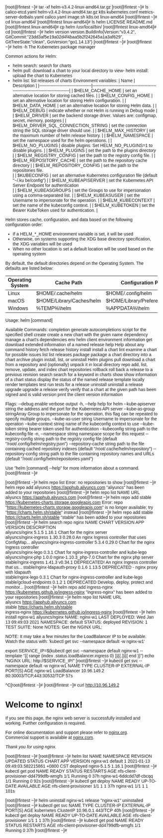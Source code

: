 [root@fintest ~]# tar -xf helm-v3.4.2-linux-amd64.tar.gz 
[root@fintest ~]# ls
calico-etcd.yaml  helm-v3.4.2-linux-amd64.tar.gz  k8s      kubernetes.conf  metrics-server-dotbalo.yaml
calico.yaml       image.sh                        k8s.txt  linux-amd64
[root@fintest ~]# cd linux-amd64/
[root@fintest linux-amd64]# ls
helm  LICENSE  README.md
[root@fintest linux-amd64]# cp helm /usr/local/bin/
[root@fintest linux-amd64]# cd
[root@fintest ~]# helm version
version.BuildInfo{Version:"v3.4.2", GitCommit:"23dd3af5e19a02d4f4baa5b2f242645a1a3af629", GitTreeState:"clean", GoVersion:"go1.14.13"}
[root@fintest ~]#
[root@fintest ~]# helm -h
The Kubernetes package manager

Common actions for Helm:

- helm search:    search for charts
- helm pull:      download a chart to your local directory to view- helm install:   upload the chart to Kubernetes
- helm list:      list releases of charts
Environment variables:
| Name                               | Description                                                                       |
|------------------------------------|-----------------------------------------------------------------------------------|
| $HELM_CACHE_HOME                   | set an alternative location for storing cached files.                             |
| $HELM_CONFIG_HOME                  | set an alternative location for storing Helm configuration.                       |
| $HELM_DATA_HOME                    | set an alternative location for storing Helm data.                                |
| $HELM_DEBUG                        | indicate whether or not Helm is running in Debug mode                             |
| $HELM_DRIVER                       | set the backend storage driver. Values are: configmap, secret, memory, postgres   |
| $HELM_DRIVER_SQL_CONNECTION_STRING | set the connection string the SQL storage driver should use.                      |
| $HELM_MAX_HISTORY                  | set the maximum number of helm release history.                                   |
| $HELM_NAMESPACE                    | set the namespace used for the helm operations.                                   |
| $HELM_NO_PLUGINS                   | disable plugins. Set HELM_NO_PLUGINS=1 to disable plugins.                        |
| $HELM_PLUGINS                      | set the path to the plugins directory                                             |
| $HELM_REGISTRY_CONFIG              | set the path to the registry config file.                                         |
| $HELM_REPOSITORY_CACHE             | set the path to the repository cache directory                                    |
| $HELM_REPOSITORY_CONFIG            | set the path to the repositories file.                          
                  |
| $KUBECONFIG                        | set an alternative Kubernetes configuration file (default "~/.ku
be/config")       |
| $HELM_KUBEAPISERVER                | set the Kubernetes API Server Endpoint for authentication       
                  |
| $HELM_KUBEASGROUPS                 | set the Groups to use for impersonation using a comma-separated list.             |
| $HELM_KUBEASUSER                   | set the Username to impersonate for the operation.                                |
| $HELM_KUBECONTEXT                  | set the name of the kubeconfig context.                                           |
| $HELM_KUBETOKEN                    | set the Bearer KubeToken used for authentication.                                 |

Helm stores cache, configuration, and data based on the following configuration order:

- If a HELM_*_HOME environment variable is set, it will be used
- Otherwise, on systems supporting the XDG base directory specification, the XDG variables will be used
- When no other location is set a default location will be used based on the operating system

By default, the default directories depend on the Operating System. The defaults are listed below:

| Operating System | Cache Path                | Configuration Path             | Data Path               |
|------------------|---------------------------|--------------------------------|-------------------------|
| Linux            | $HOME/.cache/helm         | $HOME/.config/helm             | $HOME/.local/share/helm |
| macOS            | $HOME/Library/Caches/helm | $HOME/Library/Preferences/helm | $HOME/Library/helm      |
| Windows          | %TEMP%\helm               | %APPDATA%\helm                 | %APPDATA%\helm          |

Usage:
  helm [command]

Available Commands:
  completion  generate autocompletions script for the specified shell
  create      create a new chart with the given name
  dependency  manage a chart's dependencies
  env         helm client environment information
  get         download extended information of a named release
  help        Help about any command
  history     fetch release history
  install     install a chart
  lint        examine a chart for possible issues
  list        list releases
  package     package a chart directory into a chart archive
  plugin      install, list, or uninstall Helm plugins
  pull        download a chart from a repository and (optionally) unpack it in local directory
  repo        add, list, remove, update, and index chart repositories
  rollback    roll back a release to a previous revision
  search      search for a keyword in charts
  show        show information of a chart
  status      display the status of the named release
  template    locally render templates
  test        run tests for a release
  uninstall   uninstall a release
  upgrade     upgrade a release
  verify      verify that a chart at the given path has been signed and is valid
  version     print the client version information

Flags:
      --debug                       enable verbose output
  -h, --help                        help for helm
      --kube-apiserver string       the address and the port for the Kubernetes API server
      --kube-as-group stringArray   Group to impersonate for the operation, this flag can be repeated to specify multiple groups.
      --kube-as-user string         Username to impersonate for the operation
      --kube-context string         name of the kubeconfig context to use
      --kube-token string           bearer token used for authentication
      --kubeconfig string           path to the kubeconfig file
  -n, --namespace string            namespace scope for this request
      --registry-config string      path to the registry config file (default "/root/.config/helm/registry.json")
      --repository-cache string     path to the file containing cached repository indexes (default "/root/.cache/helm/repository")
      --repository-config string    path to the file containing repository names and URLs (default "/root/.config/helm/repositories.yaml")

Use "helm [command] --help" for more information about a command.
[root@fintest ~]# 


[root@fintest ~]# helm repo list
Error: no repositories to show
[root@fintest ~]# helm repo add  aliyuncs https://apphub.aliyuncs.com
"aliyuncs" has been added to your repositories
[root@fintest ~]# helm repo list
NAME            URL                        
aliyuncs        https://apphub.aliyuncs.com
[root@fintest ~]# helm repo add  stable https://kubernetes-charts.storage.googleapis.com
Error: repo "https://kubernetes-charts.storage.googleapis.com" is no longer available; try "https://charts.helm.sh/stable" instead
[root@fintest ~]# helm repo add  stable https://charts.helm.sh/stable
"stable" has been added to your repositories
[root@fintest ~]# helm search repo nginx
NAME                                    CHART VERSION   APP VERSION             DESCRIPTION                                       
aliyuncs/nginx                          5.1.5           1.16.1                  Chart for the nginx server                        
aliyuncs/nginx-ingress                  1.30.3          0.28.0                  An nginx Ingress controller that uses ConfigMap...
aliyuncs/nginx-ingress-controller       5.3.4           0.29.0                  Chart for the nginx Ingress controller            
aliyuncs/nginx-lego                     0.3.1                                   Chart for nginx-ingress-controller and kube-lego  
aliyuncs/nginx-php                      1.0.0           nginx-1.10.3_php-7.0    Chart for the nginx php server                    
stable/nginx-ingress                    1.41.3          v0.34.1                 DEPRECATED! An nginx Ingress controller that us...
stable/nginx-ldapauth-proxy             0.1.6           1.13.5                  DEPRECATED - nginx proxy with ldapauth            
stable/nginx-lego                       0.3.1                                   Chart for nginx-ingress-controller and kube-lego  
stable/gcloud-endpoints                 0.1.2           1                       DEPRECATED Develop, deploy, protect and monitor...
[root@fintest ~]# helm repo add ingress-nginx https://kubernetes.github.io/ingress-nginx
"ingress-nginx" has been added to your repositories
[root@fintest ~]# helm repo list
NAME            URL                                       
aliyuncs        https://apphub.aliyuncs.com               
stable          https://charts.helm.sh/stable             
ingress-nginx   https://kubernetes.github.io/ingress-nginx
[root@fintest ~]# helm install nginx-w1 aliyuncs/nginx 
NAME: nginx-w1
LAST DEPLOYED: Wed Jan 13 09:49:03 2021
NAMESPACE: default
STATUS: deployed
REVISION: 1
TEST SUITE: None
NOTES:
Get the NGINX URL:

  NOTE: It may take a few minutes for the LoadBalancer IP to be available.
        Watch the status with: 'kubectl get svc --namespace default -w nginx-w1'

  export SERVICE_IP=$(kubectl get svc --namespace default nginx-w1 --template "{{ range (index .status.loadBalancer.ingress 0) }}{{.}}{{ end }}")
  echo "NGINX URL: http://$SERVICE_IP/"
[root@fintest ~]# kubectl get svc --namespace default -w nginx-w1
NAME       TYPE           CLUSTER-IP    EXTERNAL-IP   PORT(S)                      AGE
nginx-w1   LoadBalancer   10.96.149.2   <pending>     80:30003/TCP,443:30532/TCP   57s


^C[root@fintest ~]# 
[root@fintest ~]# curl http://10.96.149.2
<!DOCTYPE html>
<html>
<head>
<title>Welcome to nginx!</title>
<style>
    body {
        width: 35em;
        margin: 0 auto;
        font-family: Tahoma, Verdana, Arial, sans-serif;
    }
</style>
</head>
<body>
<h1>Welcome to nginx!</h1>
<p>If you see this page, the nginx web server is successfully installed and
working. Further configuration is required.</p>

<p>For online documentation and support please refer to
<a href="http://nginx.org/">nginx.org</a>.<br/>
Commercial support is available at
<a href="http://nginx.com/">nginx.com</a>.</p>

<p><em>Thank you for using nginx.</em></p>
</body>
</html>
[root@fintest ~]# 
[root@fintest ~]# helm list
NAME            NAMESPACE       REVISION        UPDATED                                 STATUS        CHART            APP VERSION
nginx-w1        default         1               2021-01-13 09:49:03.582215861 +0800 CST deployed      nginx-5.1.5      1.16.1     
[root@fintest ~]# kubectl get pod
NAME                                     READY   STATUS    RESTARTS   AGE
nfs-client-provisioner-dd4799dfb-wmgfs   1/1     Running   0          37h
nginx-w1-6ddcdd7df-cbcqq                 1/1     Running   0          92s
[root@fintest ~]# kubectl get deploy
NAME                     READY   UP-TO-DATE   AVAILABLE   AGE
nfs-client-provisioner   1/1     1            1           37h
nginx-w1                 1/1     1            1           101s


[root@fintest ~]# helm uninstall nginx-w1
release "nginx-w1" uninstalled
[root@fintest ~]# kubectl get svc
NAME         TYPE        CLUSTER-IP   EXTERNAL-IP   PORT(S)   AGE
kubernetes   ClusterIP   10.96.0.1    <none>        443/TCP   40h
[root@fintest ~]# kubectl get deploy
NAME                     READY   UP-TO-DATE   AVAILABLE   AGE
nfs-client-provisioner   1/1     1            1           37h
[root@fintest ~]# kubectl get pod
NAME                                     READY   STATUS    RESTARTS   AGE
nfs-client-provisioner-dd4799dfb-wmgfs   1/1     Running   0          37h
[root@fintest ~]# 

